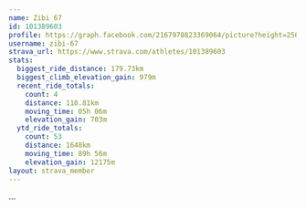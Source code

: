 ```yaml
---
name: Zibi 67
id: 101389603
profile: https://graph.facebook.com/2167978823369064/picture?height=256&width=256
username: zibi-67
strava_url: https://www.strava.com/athletes/101389603
stats:
  biggest_ride_distance: 179.73km
  biggest_climb_elevation_gain: 979m
  recent_ride_totals:
    count: 4
    distance: 110.81km
    moving_time: 05h 06m
    elevation_gain: 703m
  ytd_ride_totals:
    count: 53
    distance: 1648km
    moving_time: 89h 56m
    elevation_gain: 12175m
layout: strava_member
--- 
```

...
